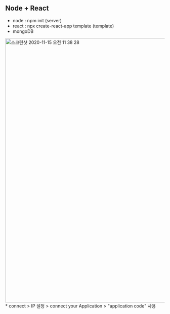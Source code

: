 ## Node + React

* node : npm init (server)
* react : npx create-react-app template (template)
* mongoDB
<img width="836" alt="스크린샷 2020-11-15 오전 11 38 28" src="https://user-images.githubusercontent.com/53853730/99161593-53f23980-2737-11eb-8afc-5a11f709bce2.png">
     * connect > IP 설정 > connect your Application > "application code" 사용
    